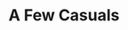 ---
ee_id_thing: '2215'
site: '1'
type: '2'
inv_num: 2012-022
url: 2012-022-a-few-casuals
title: A Few Casuals
year: '2012'
display_year: '2012'
medium: Pink Ugg® footware, 99.9% pure lead ingots
dims: ''
pitch: "​Uggs with a lead ignot in them"
ps: ''
live_url: ''
related: "[120] 2011-114 A Few Casuals - 2011-114-a-few-casuals"
youtube: ''
related_code: ''
imgs: a-few-casuals-2012-022-full-1-skur2-database-ESJ.jpg
subheading: ''
download: ''
add_credit: ''
commission: ''
layout: things-i-made
---